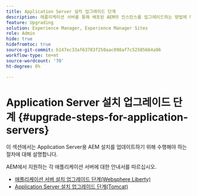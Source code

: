 ```yaml
---
title: Application Server 설치 업그레이드 단계
description: 애플리케이션 서버를 통해 배포된 AEM의 인스턴스를 업그레이드하는 방법에 대해 알아봅니다.
feature: Upgrading
solution: Experience Manager, Experience Manager Sites
role: Admin
hide: true
hidefromtoc: true
source-git-commit: b147ec33af63783f250aac098af7c52505664a96
workflow-type: tm+mt
source-wordcount: '70'
ht-degree: 0%

---
```



# Application Server 설치 업그레이드 단계 {#upgrade-steps-for-application-servers}

이 섹션에서는 Application Server용 AEM 설치를 업데이트하기 위해 수행해야 하는 절차에 대해 설명합니다.

AEM에서 지원하는 각 애플리케이션 서버에 대한 안내서를 따르십시오.

* [애플리케이션 서버 설치 업그레이드 단계(Websphere Liberty)](/help/sites-deploying/app-server-upgrade-wlp.md)
* [Application Server 설치 업그레이드 단계(Tomcat)](/help/sites-deploying/app-server-upgrade-tomcat.md)